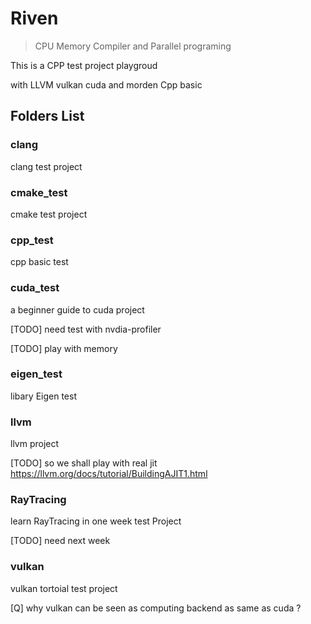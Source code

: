 # Riven 

> CPU Memory Compiler and Parallel programing 

This is a CPP test project playgroud

with LLVM vulkan cuda and morden Cpp basic   

## Folders List

### clang 

clang test project

### cmake_test 

cmake test project

### cpp_test

cpp basic test

### cuda_test 

a beginner guide to cuda project 

[TODO] need test with nvdia-profiler  

[TODO] play with memory


### eigen_test

libary Eigen test

### llvm

llvm project 

[TODO] so we shall play with real jit https://llvm.org/docs/tutorial/BuildingAJIT1.html

### RayTracing

learn RayTracing in one week test Project

[TODO] need next week

### vulkan 

vulkan tortoial test project

[Q] why vulkan can be seen as computing backend as same as cuda ? 

